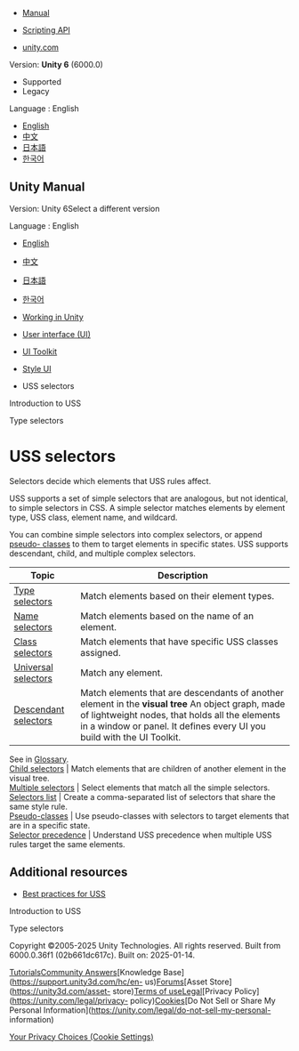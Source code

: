 [](https://docs.unity3d.com)

  * [Manual](../Manual/index.html)
  * [Scripting API](../ScriptReference/index.html)

  * [unity.com](https://unity.com/)

Version: **Unity 6** (6000.0)

  * Supported
  * Legacy

Language : English

  * [English](/Manual/UIE-USS-Selectors.html)
  * [中文](/cn/current/Manual/UIE-USS-Selectors.html)
  * [日本語](/ja/current/Manual/UIE-USS-Selectors.html)
  * [한국어](/kr/current/Manual/UIE-USS-Selectors.html)

[](https://docs.unity3d.com)

## Unity Manual

Version: Unity 6Select a different version

Language : English

  * [English](/Manual/UIE-USS-Selectors.html)
  * [中文](/cn/current/Manual/UIE-USS-Selectors.html)
  * [日本語](/ja/current/Manual/UIE-USS-Selectors.html)
  * [한국어](/kr/current/Manual/UIE-USS-Selectors.html)

  * [Working in Unity](working-in-unity.html)
  * [User interface (UI)](UIToolkits.html)
  * [UI Toolkit](UIElements.html)
  * [Style UI](UIE-USS.html)
  * USS selectors

[](UIE-about-uss.html)

Introduction to USS

[](UIE-USS-Selectors-type.html)

Type selectors

# USS selectors

Selectors decide which elements that USS rules affect.

USS supports a set of simple selectors that are analogous, but not identical,
to simple selectors in CSS. A simple selector matches elements by element
type, USS class, element name, and wildcard.

You can combine simple selectors into complex selectors, or append [pseudo-
classes](UIE-USS-Selectors-Pseudo-Classes.html) to them to target elements in
specific states. USS supports descendant, child, and multiple complex
selectors.

**Topic** | **Description**  
---|---  
[Type selectors](UIE-USS-Selectors-type.html) | Match elements based on their element types.  
[Name selectors](UIE-USS-Selectors-name.html) | Match elements based on the name of an element.  
[Class selectors](UIE-USS-Selectors-class.html) | Match elements that have specific USS classes assigned.  
[Universal selectors](UIE-USS-Selectors-universal.html) | Match any element.  
[Descendant selectors](UIE-USS-Selectors-descendant.html) | Match elements that are descendants of another element in the **visual tree** An object graph, made of lightweight nodes, that holds all the elements in a window or panel. It defines every UI you build with the UI Toolkit.  
See in [Glossary](Glossary.html#Visualtree).  
[Child selectors](UIE-USS-Selectors-child.html) | Match elements that are children of another element in the visual tree.  
[Multiple selectors](UIE-USS-Selectors-multiple.html) | Select elements that match all the simple selectors.  
[Selectors list](UIE-USS-Selectors-list.html) | Create a comma-separated list of selectors that share the same style rule.  
[Pseudo-classes](UIE-USS-Selectors-Pseudo-Classes.html) | Use pseudo-classes with selectors to target elements that are in a specific state.  
[Selector precedence](UIE-uss-selector-precedence.html) | Understand USS precedence when multiple USS rules target the same elements.  
  
## Additional resources

  * [Best practices for USS](UIE-USS-WritingStyleSheets.html)

[](UIE-about-uss.html)

Introduction to USS

[](UIE-USS-Selectors-type.html)

Type selectors

Copyright ©2005-2025 Unity Technologies. All rights reserved. Built from
6000.0.36f1 (02b661dc617c). Built on: 2025-01-14.

[Tutorials](https://learn.unity.com/)[Community
Answers](https://answers.unity3d.com)[Knowledge
Base](https://support.unity3d.com/hc/en-
us)[Forums](https://forum.unity3d.com)[Asset Store](https://unity3d.com/asset-
store)[Terms of
use](https://docs.unity3d.com/Manual/TermsOfUse.html)[Legal](https://unity.com/legal)[Privacy
Policy](https://unity.com/legal/privacy-
policy)[Cookies](https://unity.com/legal/cookie-policy)[Do Not Sell or Share
My Personal Information](https://unity.com/legal/do-not-sell-my-personal-
information)

[Your Privacy Choices (Cookie Settings)](javascript:void\(0\);)

